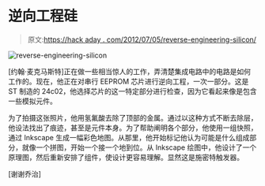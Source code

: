 # 逆向工程硅

> 原文:[https://hack aday . com/2012/07/05/reverse-engineering-silicon/](https://hackaday.com/2012/07/05/reverse-engineering-silicon/)

![](../Images/3662f7f76fc3f3403f308310377beaed.png "reverse-engineering-silicon")

[约翰·麦克马斯特]正在做一些相当惊人的工作，弄清楚集成电路中的电路是如何工作的。现在，他正在对串行 EEPROM 芯片进行逆向工程，一次一部分。这是 ST 制造的 24c02，他选择芯片的这一特定部分进行检查，因为它看起来像是包含一些模拟元件。

为了拍摄这张照片，他用氢氟酸去除了顶部的金属。通过以这种方式不断去除层，他设法找出了痕迹，甚至是元件本身。为了帮助阐明各个部分，他使用一组快照，通过 Inkscape 生成一幅彩色地图。从那里，他开始标记他认为可能是什么组成部分，就像一个拼图，开始一个接一个地到位。从 Inkscape 绘图中，他设计了一个原理图，然后重新安排了组件，使设计更容易理解。显然这是施密特触发器。

[谢谢乔治]